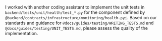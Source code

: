 I worked with another coding assistant to implement the unit tests in `backend/tests/unit/health/test_*.py` for the component defined by `@backend/contracts/infrastructure/monitoring/health.pyi`. Based on our standards and guidance for `@docs/guides/testing/WRITING_TESTS.md` and `@docs/guides/testing/UNIT_TESTS.md`, please assess the quality of the implementation.